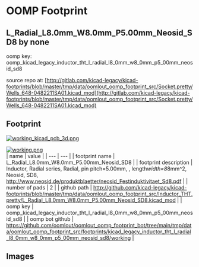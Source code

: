 # OOMP Footprint  
## L_Radial_L8.0mm_W8.0mm_P5.00mm_Neosid_SD8  by none  
  
oomp key: oomp_kicad_legacy_inductor_tht_l_radial_l8_0mm_w8_0mm_p5_00mm_neosid_sd8  
  
source repo at: [http://gitlab.com/kicad-legacy/kicad-footprints/blob/master/tmp/data/oomlout_oomp_footprint_src/Socket.pretty/Wells_648-0482211SA01.kicad_mod](http://gitlab.com/kicad-legacy/kicad-footprints/blob/master/tmp/data/oomlout_oomp_footprint_src/Socket.pretty/Wells_648-0482211SA01.kicad_mod)  
## Footprint  
  
[![working_kicad_pcb_3d.png](working_kicad_pcb_3d_600.png)](working_kicad_pcb_3d.png)  
  
[![working.png](working_600.png)](working.png)  
| name | value | 
| --- | --- | 
| footprint name | L_Radial_L8.0mm_W8.0mm_P5.00mm_Neosid_SD8 | 
| footprint description | Inductor, Radial series, Radial, pin pitch=5.00mm, , length*width=8*8mm^2, Neosid, SD8, http://www.neosid.de/produktblaetter/neosid_Festinduktivitaet_Sd8.pdf | 
| number of pads | 2 | 
| github path | http://github.com/kicad-legacy/kicad-footprints/blob/master/tmp/data/oomlout_oomp_footprint_src/Inductor_THT.pretty/L_Radial_L8.0mm_W8.0mm_P5.00mm_Neosid_SD8.kicad_mod | 
| oomp key | oomp_kicad_legacy_inductor_tht_l_radial_l8_0mm_w8_0mm_p5_00mm_neosid_sd8 | 
| oomp bot github | https://github.com/oomlout/oomlout_oomp_footprint_bot/tree/main/tmp/data/oomlout_oomp_footprint_src/footprints/kicad_legacy_inductor_tht_l_radial_l8_0mm_w8_0mm_p5_00mm_neosid_sd8/working | 
## Images  
